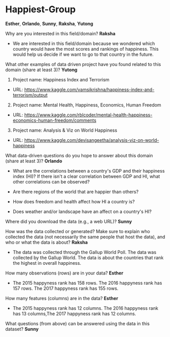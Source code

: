 # Happiest-Group
**Esther**, **Orlando**, **Sunny**, **Raksha**, **Yutong**

Why are you interested in this field/domain? **Raksha**
- We are interested in this field/domain because we 
  wondered which country would have the most scores and rankings of happiness.
  This would help us decide if we want to go to that country in the future.

What other examples of data driven project have you found related to this domain (share at least 3)? **Yutong**
1. Project name: Happiness Index and Terrorism
  - URL: https://www.kaggle.com/vamsikrishna/happiness-index-and-terrorism/output
2. Project name: Mental Health, Happiness, Economics, Human Freedom
  - URL: https://www.kaggle.com/rblcoder/mental-health-happiness-economics-human-freedom/comments
3. Project name: Analysis & Viz on World Happiness
  - URL: https://www.kaggle.com/devisangeetha/analysis-viz-on-world-happiness

What data-driven questions do you hope to answer about this domain (share at least 3)? **Orlando**

- What are the correlations between a country's GDP and their happiness index (HI)? If there isn't a clear correlation between GDP and HI, what other correlations can be observed?

- Are there regions of the world that are happier than others?

- How does freedom and health affect how HI a country is?

- Does weather and/or landscape have an affect on a country's HI?

Where did you download the data (e.g., a web URL)? **Sunny**

How was the data collected or generated? Make sure to explain who collected the data (not necessarily the same people that  host the data), and who or what the data is about? **Raksha**

- The data was collected through the Gallup World Poll. The data was collected 
  by the Gallup World. The data is about the countries that rank the highest 
  in overall happiness.  

How many observations (rows) are in your data? **Esther**
- The 2015 happyness rank has 158 rows. The 2016 happyness rank has 157 rows. The 2017 happyness rank has 155 rows.

How many features (columns) are in the data? **Esther**
- The 2015 happyness rank has 12 columns. The 2016 happyness rank has 13 columns,The 2017 happyness rank has 12 columns.

What questions (from above) can be answered using the data in this dataset? **Sunny**

